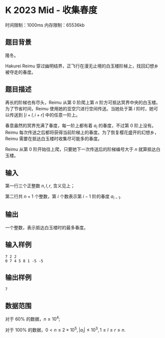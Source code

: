 # K 2023 Mid - 收集春度

时间限制：1000ms 内存限制：65536kb

## 题目背景

隆冬。

Hakurei Reimu 穿过幽明结界，正飞行在漫无止境的白玉楼阶梯上，找回幻想乡被夺走的春度。

## 题目描述

再长的阶梯也有尽头，Reimu 从第 $0$ 阶爬上第 $n$ 阶方可抵达冥界中央的白玉楼。为了节省时间，Reimu 使用她的亚空穴进行空间传送。当她处于第 $i$ 阶时，她可以传送到 $[i+l,i+r]$ 中的任意一阶上。

春意盎然的冥界充满了春度，每一阶上都有着 $a_i$ 的春度，不过第 $0$ 阶上没有。Reimu 每次传送之后都将获得当前阶梯上的春度。为了恢复樱花盛开的幻想乡，Reimu 需要在抵达白玉楼时收集尽可能多的春度。

Reimu 从第 $0$ 阶开始往上爬，只要她下一次传送后的阶梯编号大于 $n$ 就算抵达白玉楼。

## 输入

第一行三个正整数 $n,l,r,$ 含义见上；

第二行共 $n+1$ 个整数，第 $i$ 个数表示第 $i−1$ 阶的春度 $a_{i−1}.$

## 输出

一个整数，表示抵达白玉楼时的最多春度。

## 输入样例

```text
7 2 2
0 7 4 5 8 1 -5 -5
```

## 输出样例

```text
7
```

## 数据范围

对于 $60\%$ 的数据，$n\leq10^4;$

对于 $100\%$ 的数据，$0<n\leq2\times10^5,|a_i|\leq10^3,1\leq l\leq r\leq n.$
